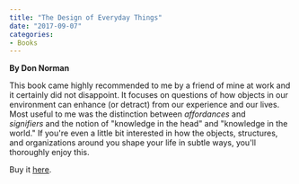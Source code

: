 ```yaml
---
title: "The Design of Everyday Things"
date: "2017-09-07"
categories:
- Books
---
```


**By Don Norman**

This book came highly recommended to me by a friend of mine at work and it certainly did not disappoint. It focuses on questions of how objects in our environment can enhance (or detract) from our experience and our lives. Most useful to me was the distinction between _affordances_ and _signifiers_ and the notion of "knowledge in the head" and "knowledge in the world." If you're even a little bit interested in how the objects, structures, and organizations around you shape your life in subtle ways, you'll thoroughly enjoy this.

Buy it [here](https://smile.amazon.com/Design-Everyday-Things-Revised-Expanded-ebook/dp/B00E257T6C/ref=sr_1_1?s=digital-text&ie=UTF8&qid=1507241058&sr=1-1&keywords=the+design+of+everyday+things).
